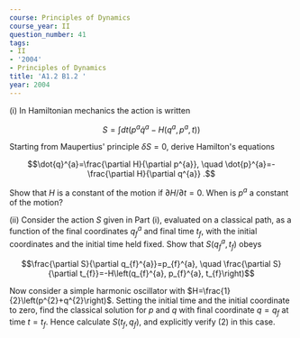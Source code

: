 ```yaml
---
course: Principles of Dynamics
course_year: II
question_number: 41
tags:
- II
- '2004'
- Principles of Dynamics
title: 'A1.2 B1.2 '
year: 2004
---
```



(i) In Hamiltonian mechanics the action is written

$$S=\int d t\left(p^{a} \dot{q}^{a}-H\left(q^{a}, p^{a}, t\right)\right)$$

Starting from Maupertius' principle $\delta S=0$, derive Hamilton's equations

$$\dot{q}^{a}=\frac{\partial H}{\partial p^{a}}, \quad \dot{p}^{a}=-\frac{\partial H}{\partial q^{a}} .$$

Show that $H$ is a constant of the motion if $\partial H / \partial t=0$. When is $p^{a}$ a constant of the motion?

(ii) Consider the action $S$ given in Part (i), evaluated on a classical path, as a function of the final coordinates $q_{f}^{a}$ and final time $t_{f}$, with the initial coordinates and the initial time held fixed. Show that $S\left(q_{f}^{a}, t_{f}\right)$ obeys

$$\frac{\partial S}{\partial q_{f}^{a}}=p_{f}^{a}, \quad \frac{\partial S}{\partial t_{f}}=-H\left(q_{f}^{a}, p_{f}^{a}, t_{f}\right)$$

Now consider a simple harmonic oscillator with $H=\frac{1}{2}\left(p^{2}+q^{2}\right)$. Setting the initial time and the initial coordinate to zero, find the classical solution for $p$ and $q$ with final coordinate $q=q_{f}$ at time $t=t_{f}$. Hence calculate $S\left(t_{f}, q_{f}\right)$, and explicitly verify (2) in this case.